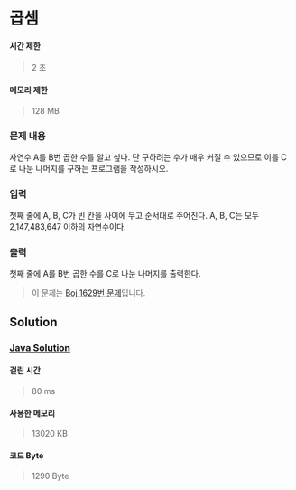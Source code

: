 # 곱셈


#### 시간 제한


> 2 초


#### 메모리 제한


> 128 MB


### 문제 내용


자연수 A를 B번 곱한 수를 알고 싶다. 단 구하려는 수가 매우 커질 수 있으므로 이를 C로 나눈 나머지를 구하는 프로그램을 작성하시오.


### 입력


첫째 줄에 A, B, C가 빈 칸을 사이에 두고 순서대로 주어진다. A, B, C는 모두 2,147,483,647 이하의 자연수이다.


### 출력


첫째 줄에 A를 B번 곱한 수를 C로 나눈 나머지를 출력한다.


> 이 문제는 [Boj 1629번 문제](https://www.acmicpc.net/problem/1629)입니다.


## Solution


### [Java Solution](./main.java)


#### 걸린 시간


> 80 ms


#### 사용한 메모리


> 13020 KB


#### 코드 Byte


> 1290 Byte
